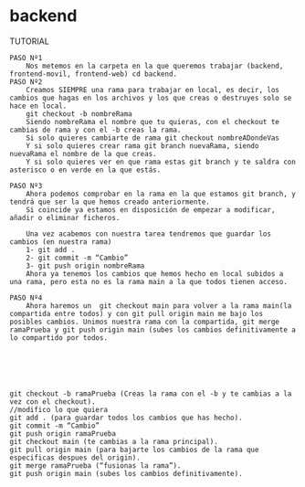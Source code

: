 # backend
TUTORIAL

    PASO Nº1
        Nos metemos en la carpeta en la que queremos trabajar (backend, frontend-movil, frontend-web) cd backend.
    PASO Nº2
        Creamos SIEMPRE una rama para trabajar en local, es decir, los cambios que hagas en los archivos y los que creas o destruyes solo se hace en local.
        git checkout -b nombreRama
        Siendo nombreRama el nombre que tu quieras, con el checkout te cambias de rama y con el -b creas la rama.
        Si solo quieres cambiarte de rama git checkout nombreADondeVas
        Y si solo quieres crear rama git branch nuevaRama, siendo nuevaRama el nombre de la que creas.
        Y si solo quieres ver en que rama estas git branch y te saldra con asterisco o en verde en la que estás.

    PASO Nº3
        Ahora podemos comprobar en la rama en la que estamos git branch, y tendrá que ser la que hemos creado anteriormente.
        Si coincide ya estamos en disposición de empezar a modificar, añadir o eliminar ficheros.

        Una vez acabemos con nuestra tarea tendremos que guardar los cambios (en nuestra rama)
        1- git add .
        2- git commit -m “Cambio”
        3- git push origin nombreRama
        Ahora ya tenemos los cambios que hemos hecho en local subidos a una rama, pero esta no es la rama main a la que todos tienen acceso.

    PASO Nº4
        Ahora haremos un  git checkout main para volver a la rama main(la compartida entre todos) y con git pull origin main me bajo los posibles cambios. Unimos nuestra rama con la compartida, git merge ramaPrueba y git push origin main (subes los cambios definitivamente a lo compartido por todos.






    git checkout -b ramaPrueba (Creas la rama con el -b y te cambias a la vez con el checkout).
    //modifico lo que quiera
    git add . (para guardar todos los cambios que has hecho).
    git commit -m “Cambio”
    git push origin ramaPrueba
    git checkout main (te cambias a la rama principal).
    git pull origin main (para bajarte los cambios de la rama que especificas despues del origin).
    git merge ramaPrueba (“fusionas la rama”).
    git push origin main (subes los cambios definitivamente).

